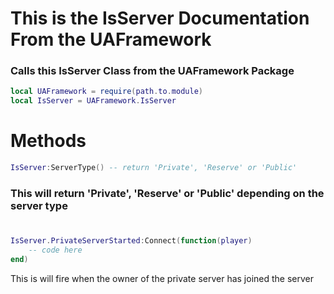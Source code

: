 # **This is the IsServer Documentation From the UAFramework**


### Calls this IsServer Class from the UAFramework Package
``` lua
local UAFramework = require(path.to.module)
local IsServer = UAFramework.IsServer
```

# **Methods**
``` lua
IsServer:ServerType() -- return 'Private', 'Reserve' or 'Public'
```
### This will return 'Private', 'Reserve' or 'Public' depending on the server type

#
``` lua
IsServer.PrivateServerStarted:Connect(function(player)
    -- code here
end)
```

This is will fire when the owner of the private server has joined the server
#